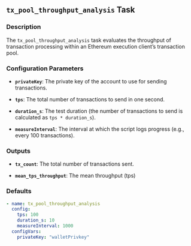 ## `tx_pool_throughput_analysis` Task

### Description

The `tx_pool_throughput_analysis` task evaluates the throughput of transaction processing within an Ethereum execution client’s transaction pool.

### Configuration Parameters

- **`privateKey`**:
  The private key of the account to use for sending transactions.

- **`tps`**:
  The total number of transactions to send in one second.

- **`duration_s`**:
  The test duration (the number of transactions to send is calculated as `tps * duration_s`).

- **`measureInterval`**:
  The interval at which the script logs progress (e.g., every 100 transactions).

### Outputs

- **`tx_count`**:
  The total number of transactions sent.

- **`mean_tps_throughput`**:
  The mean throughput (tps)

### Defaults

```yaml
- name: tx_pool_throughput_analysis
  config:
    tps: 100
    duration_s: 10  
    measureInterval: 1000
  configVars:
    privateKey: "walletPrivkey"
```
